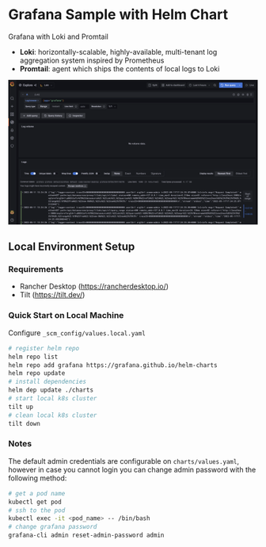 # Grafana Sample with Helm Chart

Grafana with Loki and Promtail

- **Loki**: horizontally-scalable, highly-available, multi-tenant log aggregation system inspired by Prometheus
- **Promtail**: agent which ships the contents of local logs to Loki

![Grafana Screenshot](./docs/grafana-screenshot.png)

## Local Environment Setup

### Requirements

- Rancher Desktop (https://rancherdesktop.io/)
- Tilt (https://tilt.dev/)

### Quick Start on Local Machine

Configure `_scm_config/values.local.yaml`

```bash
# register helm repo
helm repo list
helm repo add grafana https://grafana.github.io/helm-charts
helm repo update
# install dependencies
helm dep update ./charts
# start local k8s cluster
tilt up
# clean local k8s cluster
tilt down
```

### Notes

The default admin credentials are configurable on `charts/values.yaml`, however in case you cannot login you can change admin password with the following method: 

```bash
# get a pod name
kubectl get pod
# ssh to the pod
kubectl exec -it <pod_name> -- /bin/bash
# change grafana password
grafana-cli admin reset-admin-password admin
```